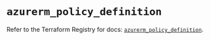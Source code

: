 # `azurerm_policy_definition`

Refer to the Terraform Registry for docs: [`azurerm_policy_definition`](https://registry.terraform.io/providers/hashicorp/azurerm/3.98.0/docs/resources/policy_definition).
